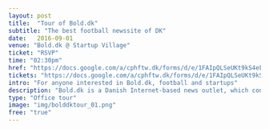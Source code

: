 ```yaml
---
layout: post
title:  "Tour of Bold.dk"
subtitle: "The best football newssite of DK"
date:   2016-09-01
venue: "Bold.dk @ Startup Village"
ticket: "RSVP"
time: "02:30pm"
href: "https://docs.google.com/a/cphftw.dk/forms/d/e/1FAIpQLSeUKt9kS4eF_zTHkkr8Pk827ROy84UtKLzxmuTw_0Fytnvezg/viewform?c=0&w=1"
tickets: "https://docs.google.com/a/cphftw.dk/forms/d/e/1FAIpQLSeUKt9kS4eF_zTHkkr8Pk827ROy84UtKLzxmuTw_0Fytnvezg/viewform?c=0&w=1"
intro: "For anyone interested in Bold.dk, football and startups"
description: "Bold.dk is a Danish Internet-based news outlet, which conveys football information on the Internet with a primary focus on Danish and European football related news."
type: "Office tour"
image: "img/bolddktour_01.png"
free: "true"
---
```

<!-- fill in the URL of your event host page if you haven't enough information for a detail page, so the event link won't point on the detail page at all -->
